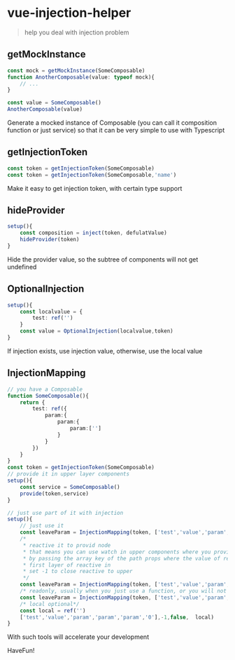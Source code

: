 # vue-injection-helper

> help you deal with injection problem

## getMockInstance

```Typescript
const mock = getMockInstance(SomeComposable)
function AnotherComposable(value: typeof mock){
    // ...
}

const value = SomeComposable()
AnotherComposable(value)
```

Generate a mocked instance of Composable (you can call it composition function or just service)
so that it can be very simple to use with Typescript

## getInjectionToken

```Typescript
const token = getInjectionToken(SomeComposable)
const token = getInjectionToken(SomeComposable,'name')
```

Make it easy to get injection token, with certain type support

## hideProvider

```Typescript
setup(){
    const composition = inject(token, defulatValue)
    hideProvider(token)
}
```

Hide the provider value, so the subtree of components will not get undefined

## OptionalInjection

```Typescript
setup(){
    const localvalue = {
        test: ref('')
    }
    const value = OptionalInjection(localvalue,token)
}
```

If injection exists, use injection value, otherwise, use the local value

## InjectionMapping

```Typescript
// you have a Composable
function SomeComposable(){
    return {
        test: ref({
            param:{
                param:{
                    param:['']
                }
            }
        })
    }
}
const token = getInjectionToken(SomeComposable)
// provide it in upper layer components
setup(){
    const service = SomeComposable()
    provide(token,service)
}

// just use part of it with injection
setup(){
    // just use it
    const leaveParam = InjectionMapping(token, ['test','value','param','param','param','0'])
    /*
     * reactive it to provid node
     * that means you can use watch in upper components where you provide it
     * by passing the array key of the path props where the value of ref, or
     * first layer of reactive in
     * set -1 to close reactive to upper
     */
    const leaveParam = InjectionMapping(token, ['test','value','param','param','param','0'],1 )
    /* readonly, usually when you just use a function, or you will not change in current child component tree */
    const leaveParam = InjectionMapping(token, ['test','value','param','param','param','0'],-1,true )
    /* local optional*/
    const local = ref('')
    ['test','value','param','param','param','0'],-1,false,  local)
}
```

With such tools will accelerate your development

HaveFun!
